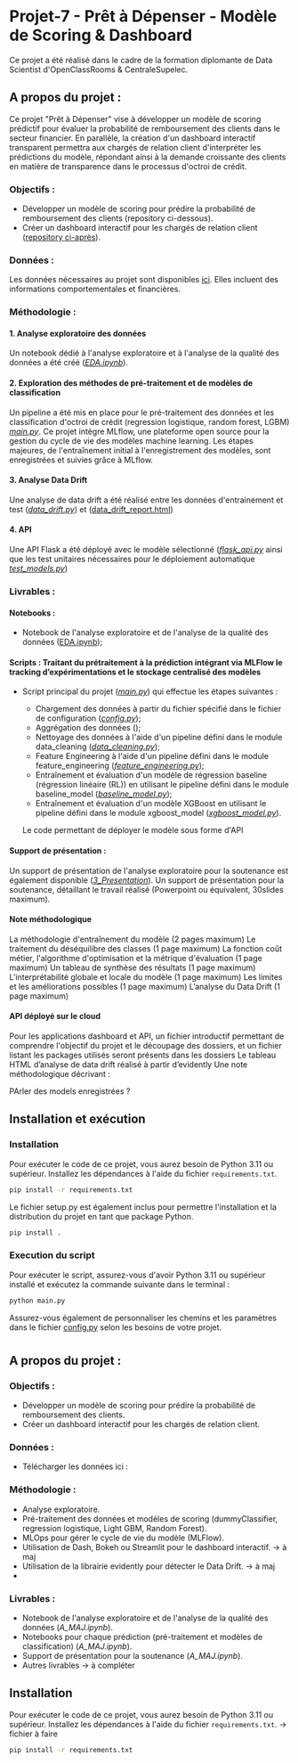 # Projet-7 - Prêt à Dépenser - Modèle de Scoring & Dashboard

Ce projet a été réalisé dans le cadre de la formation diplomante de Data Scientist d'OpenClassRooms & CentraleSupelec.

## A propos du projet : 
Ce projet "Prêt à Dépenser" vise à développer un modèle de scoring prédictif pour évaluer la probabilité de remboursement des clients dans le secteur financier. En parallèle, la création d'un dashboard interactif transparent permettra aux chargés de relation client d'interpréter les prédictions du modèle, répondant ainsi à la demande croissante des clients en matière de transparence dans le processus d'octroi de crédit.

### Objectifs : 
- Développer un modèle de scoring pour prédire la probabilité de remboursement des clients (repository ci-dessous).
- Créer un dashboard interactif pour les chargés de relation client ([repository ci-après](https://github.com/Emeline2104/Projet-7-Dashboard)).
  
### Données : 
Les données nécessaires au projet sont disponibles [ici](https://www.kaggle.com/c/home-credit-default-risk/data).
Elles incluent des informations comportementales et financières.

### Méthodologie : 
#### 1. Analyse exploratoire des données
Un notebook dédié à l'analyse exploratoire et à l'analyse de la qualité des données a été créé ([*EDA.ipynb*](https://github.com/Emeline2104/Projet-7-Models-API/blob/main/notebook/EDA.ipynb)).
#### 2. Exploration des méthodes de pré-traitement et de modèles de classification
Un pipeline a été mis en place pour le pré-traitement des données et les classification d'octroi de crédit (regression logistique, random forest, LGBM) [*main.py*](https://github.com/Emeline2104/Projet-7-Models-API/tree/main/scr).
Ce projet intègre MLflow, une plateforme open source pour la gestion du cycle de vie des modèles machine learning. Les étapes majeures, de l'entraînement initial à l'enregistrement des modèles, sont enregistrées et suivies grâce à MLflow. 
#### 3. Analyse Data Drift
Une analyse de data drift a été réalisé entre les données d'entrainement et test ([*data_drift.py*](https://github.com/Emeline2104/Projet-7-Models-API/blob/main/scr/data_drift_analysis/data_drift.py)) et ([data_drift_report.html](https://github.com/Emeline2104/Projet-7-Models-API/blob/main/scr/data_drift_analysis/data_drift_report.html))
#### 4. API
Une API Flask a été déployé avec le modèle sélectionné ([*flask_api.py*](https://github.com/Emeline2104/Projet-7-Models-API/blob/main/scr/flask_api.py) ainsi que les test unitaires nécessaires pour le déploiement automatique [*test_models.py*](https://github.com/Emeline2104/Projet-7-Models-API/blob/main/scr/test_model.py))

### Livrables : 

#### Notebooks :
- Notebook de l'analyse exploratoire et de l'analyse de la qualité des données ([EDA.ipynb](https://github.com/Emeline2104/Projet-7-Models-API/blob/main/notebook/EDA.ipynb)); 
  
#### Scripts : Traitant du prétraitement à la prédiction intégrant via MLFlow le tracking d’expérimentations et le stockage centralisé des modèles
- Script principal du projet (*[main.py](https://github.com/Emeline2104/Projet-7-Models-API/blob/main/scr/models/main.py)*) qui effectue les étapes suivantes :
  - Chargement des données à partir du fichier spécifié dans le fichier de configuration (*[config.py](https://github.com/Emeline2104/Projet-7-Models-API/blob/main/scr/config.py)*);
  - Aggrégation des données (*[]()*);
  - Nettoyage des données à l'aide d'un pipeline défini dans le module data_cleaning (*[data_cleaning.py](https://github.com/Emeline2104/Predictive_energy_consumption/blob/master/scr/preprocessing/data_cleaning.py)*);
  - Feature Engineering à l'aide d'un pipeline défini dans le module feature_engineering (*[feature_engineering.py](https://github.com/Emeline2104/Predictive_energy_consumption/blob/master/scr/preprocessing/feature_engineering.py)*);
  - Entraînement et évaluation d'un modèle de régression baseline (régression linéaire (RL)) en utilisant le pipeline défini dans le module baseline_model (*[baseline_model.py](https://github.com/Emeline2104/Predictive_energy_consumption/blob/master/scr/models/baseline_model.py)*);
  - Entraînement et évaluation d'un modèle XGBoost en utilisant le pipeline défini dans le module xgboost_model (*[xgboost_model.py](https://github.com/Emeline2104/Predictive_energy_consumption/blob/master/scr/models/xgboost_model.py)*).

  Le code permettant de déployer le modèle sous forme d'API

#### Support de présentation : 
Un support de présentation de l'analyse exploratoire pour la soutenance est également disponible (*[3_Presentation](https://github.com/Emeline2104/Predictive_energy_consumption/blob/master/Presentation.pdf)*).
Un support de présentation pour la soutenance, détaillant le travail réalisé (Powerpoint ou équivalent, 30slides maximum).

#### Note méthodologique 
La méthodologie d'entraînement du modèle (2 pages maximum)
Le traitement du déséquilibre des classes (1 page maximum)
La fonction coût métier, l'algorithme d'optimisation et la métrique d'évaluation (1 page maximum)
Un tableau de synthèse des résultats (1 page maximum)
L’interprétabilité globale et locale du modèle (1 page maximum)
Les limites et les améliorations possibles (1 page maximum)
L’analyse du Data Drift (1 page maximum)

#### API déployé sur le cloud 
Pour les applications dashboard et API, un fichier introductif permettant de comprendre l'objectif du projet et le découpage des dossiers, et un fichier listant les packages utilisés seront présents dans les dossiers
Le tableau HTML d’analyse de data drift réalisé à partir d’evidently
Une note méthodologique décrivant :

PArler des models enregistrées ? 

## Installation et exécution 

### Installation

Pour exécuter le code de ce projet, vous aurez besoin de Python 3.11 ou supérieur. Installez les dépendances à l'aide du fichier `requirements.txt`.

```bash
pip install -r requirements.txt
```

Le fichier setup.py est également inclus pour permettre l'installation et la distribution du projet en tant que package Python.
```bash
pip install .
```

### Execution du script
Pour exécuter le script, assurez-vous d'avoir Python 3.11 ou supérieur installé et exécutez la commande suivante dans le terminal :

```bash
python main.py
```
Assurez-vous également de personnaliser les chemins et les paramètres dans le fichier [config.py](https://github.com/Emeline2104/Predictive_energy_consumption/blob/master/scr/config.py) selon les besoins de votre projet.




# 
## A propos du projet : 

### Objectifs : 
- Développer un modèle de scoring pour prédire la probabilité de remboursement des clients.
- Créer un dashboard interactif pour les chargés de relation client.

### Données : 
- Télécharger les données ici : 
  
### Méthodologie : 
- Analyse exploratoire.
- Pré-traitement des données et modèles de scoring (dummyClassifier, regression logistique, Light GBM, Random Forest). 
- MLOps pour gérer le cycle de vie du modèle (MLFlow).
- Utilisation de Dash, Bokeh ou Streamlit pour le dashboard interactif. -> à maj
- Utilisation de la librairie evidently pour détecter le Data Drift. -> à maj
- 
### Livrables : 
- Notebook de l'analyse exploratoire et de l'analyse de la qualité des données (*A_MAJ.ipynb*).
- Notebooks pour chaque prédiction (pré-traitement et modèles de classification) (*A_MAJ.ipynb*).
- Support de présentation pour la soutenance (*A_MAJ.ipynb*).
- Autres livrables -> à compléter

## Installation

Pour exécuter le code de ce projet, vous aurez besoin de Python 3.11 ou supérieur. Installez les dépendances à l'aide du fichier `requirements.txt`. -> fichier à faire

```bash
pip install -r requirements.txt
